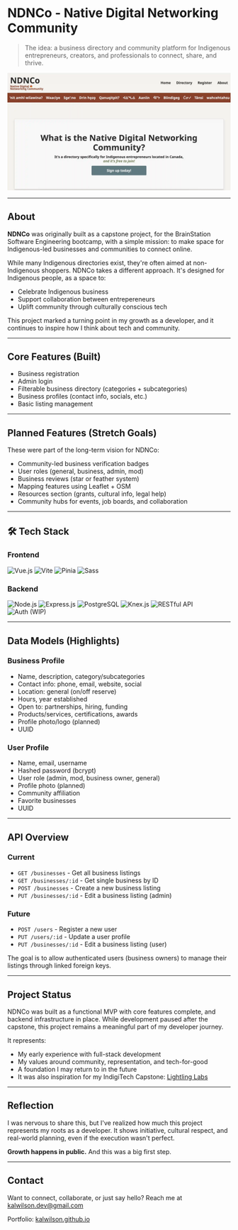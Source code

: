 # NDNCo - Native Digital Networking Community

> The idea: a business directory and community platform for Indigenous entrepreneurs, creators, and professionals to connect, share, and thrive.

![Screenshot of NDNCo. homepage](./screenshots/ndnco-screenshot.webp)

---

## About

**NDNCo** was originally built as a capstone project, for the BrainStation Software Engineering bootcamp, with a simple mission: to make space for Indigenous-led businesses and communities to connect online.

While many Indigenous directories exist, they're often aimed at non-Indigenous shoppers. NDNCo takes a different approach. It's designed for Indigenous people, as a space to:

- Celebrate Indigenous business
- Support collaboration between entrepereneurs
- Uplift community through culturally conscious tech

This project marked a turning point in my growth as a developer, and it continues to inspire how I think about tech and community.

---

## Core Features (Built)

- Business registration
- Admin login
- Filterable business directory (categories + subcategories)
- Business profiles (contact info, socials, etc.)
- Basic listing management

---

## Planned Features (Stretch Goals)

These were part of the long-term vision for NDNCo:

- Community-led business verification badges
- User roles (general, business, admin, mod)
- Business reviews (star or feather system)
- Mapping features using Leaflet + OSM
- Resources section (grants, cultural info, legal help)
- Community hubs for events, job boards, and collaboration

---

## 🛠 Tech Stack

### Frontend

![Vue.js](https://img.shields.io/badge/Vue.js-35495E?style=for-the-badge&logo=vue.js&logoColor=4FC08D)
![Vite](https://img.shields.io/badge/Vite-646CFF?style=for-the-badge&logo=vite&logoColor=white)
![Pinia](https://img.shields.io/badge/Pinia-FFD859?style=for-the-badge&logo=pinia&logoColor=white)
![Sass](https://img.shields.io/badge/Sass-CC6699?style=for-the-badge&logo=sass&logoColor=white)

### Backend

![Node.js](https://img.shields.io/badge/Node.js-339933?style=for-the-badge&logo=node.js&logoColor=white)
![Express.js](https://img.shields.io/badge/Express.js-000000?style=for-the-badge&logo=express&logoColor=white)
![PostgreSQL](https://img.shields.io/badge/PostgreSQL-336791?style=for-the-badge&logo=postgresql&logoColor=white)
![Knex.js](https://img.shields.io/badge/Knex.js-6E4C13?style=for-the-badge&logo=data:image/svg+xml;base64,PHN2ZyBmaWxsPSIjZmZmIiB2aWV3Qm94PSIwIDAgMjQgMjQiPjxwYXRoIGQ9Ik0xMiAxLjNDNi43IDIgMyAyLjUgMyA3YzAgMi4zIDEuNCA0LjUgMyA1LjZ2My4zTDEyIDIybDMyLS41VjYuNWwwLTIuMkMzMCAzLjYgMjIuNSAzLjIgMTIgMS4zeiIvPjwvc3ZnPg==&logoColor=white)
![RESTful API](https://img.shields.io/badge/API-REST-blue?style=for-the-badge)
![Auth (WIP)](https://img.shields.io/badge/Auth-WIP-lightgrey?style=for-the-badge)

---

## Data Models (Highlights)

### Business Profile

- Name, description, category/subcategories
- Contact info: phone, email, website, social
- Location: general (on/off reserve)
- Hours, year established
- Open to: partnerships, hiring, funding
- Products/services, certifications, awards
- Profile photo/logo (planned)
- UUID

### User Profile

- Name, email, username
- Hashed password (bcrypt)
- User role (admin, mod, business owner, general)
- Profile photo (planned)
- Community affiliation
- Favorite businesses
- UUID

---

## API Overview

### Current

- `GET /businesses` - Get all business listings
- `GET /businesses/:id` - Get single business by ID
- `POST /businesses` - Create a new business listing
- `PUT /businesses/:id` - Edit a business listing (admin)

### Future

- `POST /users` - Register a new user
- `PUT /users/:id` - Update a user profile
- `PUT /businesses/:id` - Edit a business listing (user)

The goal is to allow authenticated users (business owners) to manage their listings through linked foreign keys.

---

## Project Status

NDNCo was built as a functional MVP with core features complete, and backend infrastructure in place. While development paused after the capstone, this project remains a meaningful part of my developer journey.

It represents:

- My early experience with full-stack development
- My values around community, representation, and tech-for-good
- A foundation I may return to in the future
- It was also inspiration for my IndigiTech Capstone: [Lightling Labs](https://github.com/kalwilson/lightling-labs)

---

## Reflection

I was nervous to share this, but I've realized how much this project represents my roots as a developer. It shows initiative, cultural respect, and real-world planning, even if the execution wasn't perfect.

**Growth happens in public.**
And this was a big first step.

---

## Contact

Want to connect, collaborate, or just say hello?
Reach me at [kalwilson.dev@gmail.com](mailto:kalwilson.dev@gmail.com)

Portfolio: [kalwilson.github.io](https://kalwilson.github.io)
